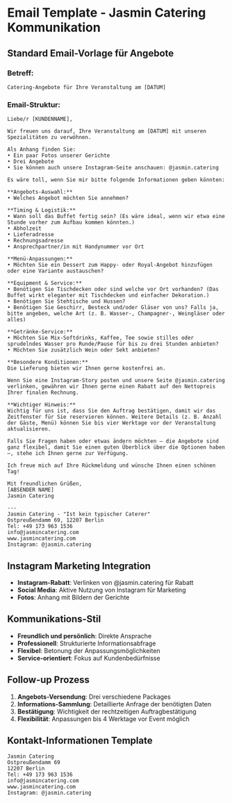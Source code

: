 # Email Template - Jasmin Catering Kommunikation

## Standard Email-Vorlage für Angebote

### Betreff:
`Catering-Angebote für Ihre Veranstaltung am [DATUM]`

### Email-Struktur:

```
Liebe/r [KUNDENNAME],

Wir freuen uns darauf, Ihre Veranstaltung am [DATUM] mit unseren Spezialitäten zu verwöhnen.

Als Anhang finden Sie:
• Ein paar Fotos unserer Gerichte
• Drei Angebote
• Sie können auch unsere Instagram-Seite anschauen: @jasmin.catering

Es wäre toll, wenn Sie mir bitte folgende Informationen geben könnten:

**Angebots-Auswahl:**
• Welches Angebot möchten Sie annehmen?

**Timing & Logistik:**
• Wann soll das Buffet fertig sein? (Es wäre ideal, wenn wir etwa eine Stunde vorher zum Aufbau kommen könnten.)
• Abholzeit
• Lieferadresse
• Rechnungsadresse
• Ansprechpartner/in mit Handynummer vor Ort

**Menü-Anpassungen:**
• Möchten Sie ein Dessert zum Happy- oder Royal-Angebot hinzufügen oder eine Variante austauschen?

**Equipment & Service:**
• Benötigen Sie Tischdecken oder sind welche vor Ort vorhanden? (Das Buffet wirkt eleganter mit Tischdecken und einfacher Dekoration.)
• Benötigen Sie Stehtische und Hussen?
• Benötigen Sie Geschirr, Besteck und/oder Gläser von uns? Falls ja, bitte angeben, welche Art (z. B. Wasser-, Champagner-, Weingläser oder alles)

**Getränke-Service:**
• Möchten Sie Mix-Softdrinks, Kaffee, Tee sowie stilles oder sprudelndes Wasser pro Runde/Pause für bis zu drei Stunden anbieten?
• Möchten Sie zusätzlich Wein oder Sekt anbieten?

**Besondere Konditionen:**
Die Lieferung bieten wir Ihnen gerne kostenfrei an.

Wenn Sie eine Instagram-Story posten und unsere Seite @jasmin.catering verlinken, gewähren wir Ihnen gerne einen Rabatt auf den Nettopreis Ihrer finalen Rechnung.

**Wichtiger Hinweis:**
Wichtig für uns ist, dass Sie den Auftrag bestätigen, damit wir das Zeitfenster für Sie reservieren können. Weitere Details (z. B. Anzahl der Gäste, Menü) können Sie bis vier Werktage vor der Veranstaltung aktualisieren.

Falls Sie Fragen haben oder etwas ändern möchten – die Angebote sind ganz flexibel, damit Sie einen guten Überblick über die Optionen haben –, stehe ich Ihnen gerne zur Verfügung.

Ich freue mich auf Ihre Rückmeldung und wünsche Ihnen einen schönen Tag!

Mit freundlichen Grüßen,
[ABSENDER NAME]
Jasmin Catering

---
Jasmin Catering - "Ist kein typischer Caterer"
Ostpreußendamm 69, 12207 Berlin
Tel: +49 173 963 1536
info@jasmincatering.com
www.jasmincatering.com
Instagram: @jasmin.catering
```

## Instagram Marketing Integration
- **Instagram-Rabatt**: Verlinken von @jasmin.catering für Rabatt
- **Social Media**: Aktive Nutzung von Instagram für Marketing
- **Fotos**: Anhang mit Bildern der Gerichte

## Kommunikations-Stil
- **Freundlich und persönlich**: Direkte Ansprache
- **Professionell**: Strukturierte Informationsabfrage
- **Flexibel**: Betonung der Anpassungsmöglichkeiten
- **Service-orientiert**: Fokus auf Kundenbedürfnisse

## Follow-up Prozess
1. **Angebots-Versendung**: Drei verschiedene Packages
2. **Informations-Sammlung**: Detaillierte Anfrage der benötigten Daten
3. **Bestätigung**: Wichtigkeit der rechtzeitigen Auftragbestätigung
4. **Flexibilität**: Anpassungen bis 4 Werktage vor Event möglich

## Kontakt-Informationen Template
```
Jasmin Catering
Ostpreußendamm 69
12207 Berlin
Tel: +49 173 963 1536
info@jasmincatering.com
www.jasmincatering.com
Instagram: @jasmin.catering
```